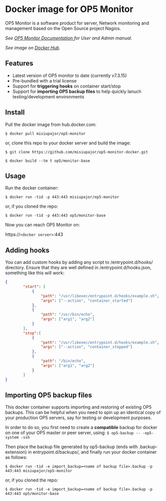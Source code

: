 # Docker image for OP5 Monitor

OP5 Monitor is a software product for server, Network monitoring and management based on the Open Source project Nagios. 

*See [OP5 Monitor Documentation	](https://kb.op5.com/x/KwCP) for User and Admin manual.*

*See image on [Docker Hub](https://hub.docker.com/r/misiupajor/op5-monitor).*

## Features

 * Latest version of OP5 monitor to date (currently v7.3.15)
 * Pre-bundled with a trial license
 * Support for **triggering hooks** on container start/stop
 * Support for **importing OP5 backup files** to help quickly lanuch testing/development environments

## Install

Pull the docker image from hub.docker.com:

`$ docker pull misiupajor/op5-monitor`

or, clone this repo to your docker server and build the image:

`$ git clone https://github.com/misiupajor/op5-monitor-docker.git`

`$ docker build --tm t op5/monitor-base`


## Usage

Run the docker container:

`$ docker run -tid -p 443:443 misiupajor/op5-monitor`

or, if you cloned the repo:

`$ docker run -tid -p 443:443 op5/monitor-base`

Now you can reach OP5 Monitor on:

https://`<docker server>`:443

## Adding hooks

You can add custom hooks by adding any script to /entrypoint.d/hooks/ directory. Ensure that they are well defined in /entrypoint.d/hooks.json, something like this will work:

```json
{
        "start": [
            {   
                "path": "/usr/libexec/entrypoint.d/hooks/example.sh",
                "args": ["--action", "container_started"]
            },  
            {   
                "path": "/usr/bin/echo",
                "args": ["arg1", "arg2"]
            }   
        ],  
        "stop":[
            {   
                "path": "/usr/libexec/entrypoint.d/hooks/example.sh",
                "args": ["--action", "container_stopped"]
            },
            {
                "path": "/bin/echo",
                "args": ["arg1", "arg2"]
            }
        ]   
}
```

## Importing OP5 backup files


This docker container supports importing and restoring of existing OP5 backups. This can be helpful when you need to spin up an identical copy of your production OP5 servers, say for testing or development purposes.

In order to do so, you first need to create a **compatible** backup for docker on one of your OP5 master or peer server, using:
`$ op5-backup -- -op5-system -ssh`

Then place the backup file generated by op5-backup (ends with .backup-extension) in entrypoint.d/backups/, and finally run your docker container as follows:

`$ docker run -tid -e import_backup=<name of backup file>.backup -p 443:443 misiupajor/op5-monitor`

or, if you cloned the repo:

`$ docker run -tid -e import_backup=<name of backup file>.backup -p 443:443 op5/monitor-base`
